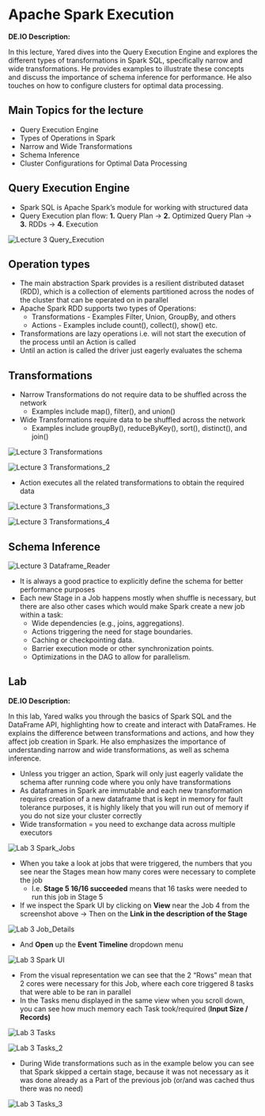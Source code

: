 # Apache Spark Execution

**DE.IO Description:**

In this lecture, Yared dives into the Query Execution Engine and explores the different types of transformations in Spark SQL, specifically narrow and wide transformations. He provides examples to illustrate these concepts and discuss the importance of schema inference for performance. He also touches on how to configure clusters for optimal data processing.

## Main Topics for the lecture

- Query Execution Engine
- Types of Operations in Spark
- Narrow and Wide Transformations
- Schema Inference
- Cluster Configurations for Optimal Data Processing

## Query Execution Engine

- Spark SQL is Apache Spark’s module for working with structured data
- Query Execution plan flow: **1\.** Query Plan -> **2\.** Optimized Query Plan -> **3\.** RDDs -> **4\.** Execution

![Lecture 3 Query_Execution](https://github.com/marian-z/data-expert-io-bootcamp-2025/raw/main/week-3-apache-spark-basics-&-databricks/images/lecture-3-query-execution.png)

## Operation types

- The main abstraction Spark provides is a resilient distributed dataset (RDD), which is a collection of elements partitioned across the nodes of the cluster that can be operated on in parallel
- Apache Spark RDD supports two types of Operations:
  - Transformations - Examples Filter, Union, GroupBy, and others
  - Actions - Examples include count(), collect(), show() etc.
- Transformations are lazy operations i.e. will not start the execution of the process until an Action is called
- Until an action is called the driver just eagerly evaluates the schema

## Transformations

- Narrow Transformations do not require data to be shuffled across the network
  - Examples include map(), filter(), and union()
- Wide Transformations require data to be shuffled across the network
  - Examples include groupBy(), reduceByKey(), sort(), distinct(), and join()

![Lecture 3 Transformations](https://github.com/marian-z/data-expert-io-bootcamp-2025/raw/main/week-3-apache-spark-basics-&-databricks/images/lecture-3-transformations.png)

![Lecture 3 Transformations_2](https://github.com/marian-z/data-expert-io-bootcamp-2025/raw/main/week-3-apache-spark-basics-&-databricks/images/lecture-3-transformations-2.png)

- Action executes all the related transformations to obtain the required data

![Lecture 3 Transformations_3](https://github.com/marian-z/data-expert-io-bootcamp-2025/raw/main/week-3-apache-spark-basics-&-databricks/images/lecture-3-transformations-3.png)

![Lecture 3 Transformations_4](https://github.com/marian-z/data-expert-io-bootcamp-2025/raw/main/week-3-apache-spark-basics-&-databricks/images/lecture-3-transformations-4.png)

## Schema Inference

![Lecture 3 Dataframe_Reader](https://github.com/marian-z/data-expert-io-bootcamp-2025/raw/main/week-3-apache-spark-basics-&-databricks/images/lecture-3-dataframe-reader.png)

- It is always a good practice to explicitly define the schema for better performance purposes
- Each new Stage in a Job happens mostly when shuffle is necessary, but there are also other cases which would make Spark create a new job within a task:
  - Wide dependencies (e.g., joins, aggregations).
  - Actions triggering the need for stage boundaries.
  - Caching or checkpointing data.
  - Barrier execution mode or other synchronization points.
  - Optimizations in the DAG to allow for parallelism.

##

##

## Lab

**DE.IO Description:**

In this lab, Yared walks you through the basics of Spark SQL and the DataFrame API, highlighting how to create and interact with DataFrames. He explains the difference between transformations and actions, and how they affect job creation in Spark. He also emphasizes the importance of understanding narrow and wide transformations, as well as schema inference.

- Unless you trigger an action, Spark will only just eagerly validate the schema after running code where you only have transformations
- As dataframes in Spark are immutable and each new transformation requires creation of a new dataframe that is kept in memory for fault tolerance purposes, it is highly likely that you will run out of memory if you do not size your cluster correctly
- Wide transformation = you need to exchange data across multiple executors

![Lab 3 Spark_Jobs](https://github.com/marian-z/data-expert-io-bootcamp-2025/raw/main/week-3-apache-spark-basics-&-databricks/images/lab-3-spark-jobs.png)

- When you take a look at jobs that were triggered, the numbers that you see near the Stages mean how many cores were necessary to complete the job
  - I.e. **Stage 5 16/16 succeeded** means that 16 tasks were needed to run this job in Stage 5
- If we inspect the Spark UI by clicking on **View** near the Job 4 from the screenshot above -> Then on the **Link in the description of the Stage**

![Lab 3 Job_Details](https://github.com/marian-z/data-expert-io-bootcamp-2025/raw/main/week-3-apache-spark-basics-&-databricks/images/lab-3-job-details.png)

- And **Open** up the **Event Timeline** dropdown menu

![Lab 3 Spark UI](https://github.com/marian-z/data-expert-io-bootcamp-2025/raw/main/week-3-apache-spark-basics-&-databricks/images/lab-3-spark-ui.png)

- From the visual representation we can see that the 2 “Rows” mean that 2 cores were necessary for this Job, where each core triggered 8 tasks that were able to be ran in parallel
- In the Tasks menu displayed in the same view when you scroll down, you can see how much memory each Task took/required (**Input Size / Records)**

![Lab 3 Tasks](https://github.com/marian-z/data-expert-io-bootcamp-2025/raw/main/week-3-apache-spark-basics-&-databricks/images/lab-3-tasks.png)

![Lab 3 Tasks_2](https://github.com/marian-z/data-expert-io-bootcamp-2025/raw/main/week-3-apache-spark-basics-&-databricks/images/lab-3-tasks-2.png)

- During Wide transformations such as in the example below you can see that Spark skipped a certain stage, because it was not necessary as it was done already as a Part of the previous job (or/and was cached thus there was no need)

![Lab 3 Tasks_3](https://github.com/marian-z/data-expert-io-bootcamp-2025/raw/main/week-3-apache-spark-basics-&-databricks/images/lab-3-tasks-3.png)

